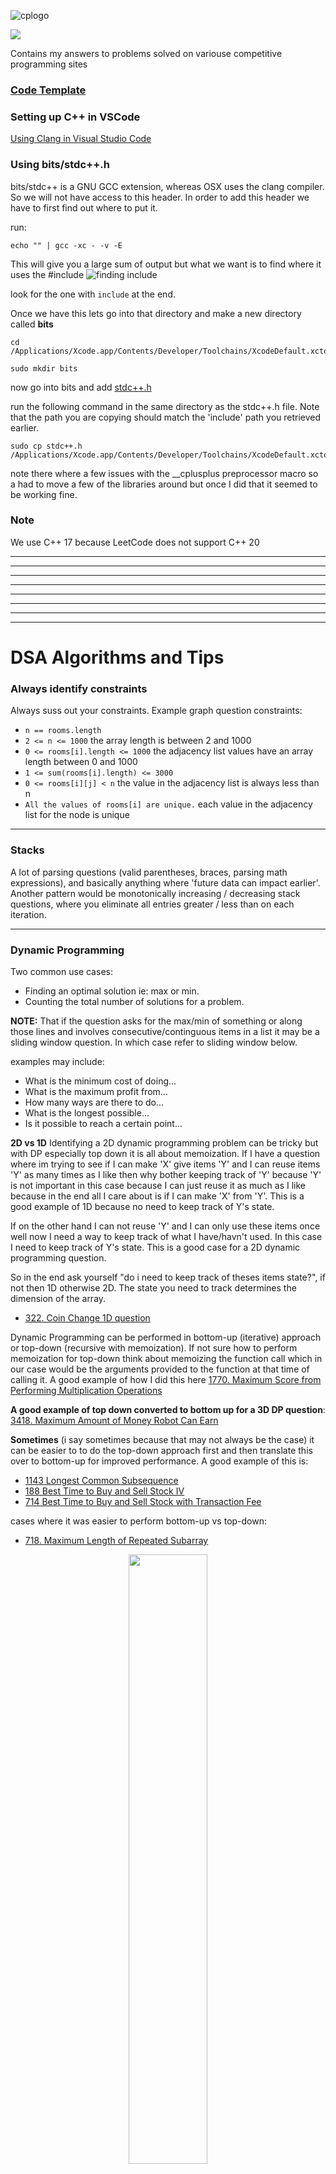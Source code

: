 ![cplogo](assets/cplogo.png)

![](https://leetcard.jacoblin.cool/rdforte?border=0&radius=20)

Contains my answers to problems solved on variouse competitive programming sites

### [Code Template](./CODE_TEMPLATES.md)

### Setting up C++ in VSCode

[Using Clang in Visual Studio Code](https://code.visualstudio.com/docs/cpp/config-clang-mac)

### Using bits/stdc++.h

bits/stdc++ is a GNU GCC extension, whereas OSX uses the clang compiler. So we will not have access to this header.
In order to add this header we have to first find out where to put it.

run:

```
echo "" | gcc -xc - -v -E
```

This will give you a large sum of output but what we want is to find where it uses the #include
![finding include](./assets/findingInclude.png)

look for the one with `include` at the end.

Once we have this lets go into that directory and make a new directory called **bits**

```
cd /Applications/Xcode.app/Contents/Developer/Toolchains/XcodeDefault.xctoolchain/usr/include
```

```
sudo mkdir bits
```

now go into bits and add [stdc++.h](https://github.com/gcc-mirror/gcc/blob/master/libstdc%2B%2B-v3/include/precompiled/stdc%2B%2B.h)

run the following command in the same directory as the stdc++.h file. Note that the path you are copying should match the 'include' path
you retrieved earlier.

```
sudo cp stdc++.h /Applications/Xcode.app/Contents/Developer/Toolchains/XcodeDefault.xctoolchain/usr/include/bits/stdc++.h
```

note there where a few issues with the \_\_cplusplus preprocessor macro so a had to move a few of the libraries around but once I did
that it seemed to be working fine.

### Note

We use C++ 17 because LeetCode does not support C++ 20

---

---

---

---

---

---

---

---

# DSA Algorithms and Tips

### Always identify constraints

Always suss out your constraints. Example graph question constraints:

- `n == rooms.length`
- `2 <= n <= 1000` the array length is between 2 and 1000
- `0 <= rooms[i].length <= 1000` the adjacency list values have an array length between 0 and 1000
- `1 <= sum(rooms[i].length) <= 3000`
- `0 <= rooms[i][j] < n` the value in the adjacency list is always less than n
- `All the values of rooms[i] are unique.` each value in the adjacency list for the node is unique

---

### Stacks

A lot of parsing questions (valid parentheses, braces, parsing math expressions),
and basically anything where 'future data can impact earlier'.
Another pattern would be monotonically increasing / decreasing stack questions, where you eliminate all entries greater / less
than on each iteration.

---

### Dynamic Programming

Two common use cases:

- Finding an optimal solution ie: max or min.
- Counting the total number of solutions for a problem.

**NOTE:** That if the question asks for the max/min of something or along those lines and involves consecutive/continguous items in
a list it may be a sliding window question. In which case refer to sliding window below.

examples may include:

- What is the minimum cost of doing...
- What is the maximum profit from...
- How many ways are there to do...
- What is the longest possible...
- Is it possible to reach a certain point...

**2D vs 1D**
Identifying a 2D dynamic programming problem can be tricky but with DP especially top down it is all about memoization.
If I have a question where im trying to see if I can make 'X' give items 'Y' and I can reuse items 'Y' as many times as I like then why bother
keeping track of 'Y' because 'Y' is not important in this case because I can just reuse it as much as I like because in the end all I care about
is if I can make 'X' from 'Y'. This is a good example of 1D because no need to keep track of Y's state.

If on the other hand I can not reuse 'Y' and I can only use these items once well now I need a way to keep track of what I have/havn't used. In this
case I need to keep track of Y's state. This is a good case for a 2D dynamic programming question.

So in the end ask yourself "do i need to keep track of theses items state?", if not then 1D otherwise 2D.
The state you need to track determines the dimension of the array.

- [322. Coin Change 1D question](LeetCode/Medium/322-coin-change/go/main.go)

Dynamic Programming can be performed in bottom-up (iterative) approach or top-down (recursive with memoization). If not sure how to perform
memoization for top-down think about memoizing the function call which in our case would be the arguments provided to the function at that time
of calling it. A good example of how I did this here [1770. Maximum Score from Performing Multiplication Operations](LeetCode/Hard/1770-maximum-score-from-performing-multiplication-operations/go/main.go)

**A good example of top down converted to bottom up for a 3D DP question**: [3418. Maximum Amount of Money Robot Can Earn](LeetCode/Medium/3418-maximum-amount-of-money-robot-can-earn/go/main.go)

**Sometimes** (i say sometimes because that may not always be the case) it can be easier to to do the top-down approach first and then translate this over to bottom-up for improved performance. A good example of this
is:

- [1143 Longest Common Subsequence](LeetCode/Medium/1143-longest-common-subsequence/go/main.go)
- [188 Best Time to Buy and Sell Stock IV](LeetCode/Hard/188-best-time-to-buy-and-sell-stock-iv/go/main.go)
- [714 Best Time to Buy and Sell Stock with Transaction Fee](LeetCode/Medium/714-best-time-to-buy-and-sell-stock-with-transaction-fee/)

cases where it was easier to perform bottom-up vs top-down:

- [718. Maximum Length of Repeated Subarray](LeetCode/Medium/718-maximum-length-of-repeated-subarray/go/main.go)
<p align="center">
  <img width="50%" height="50%" src="LeetCode/Medium/718-maximum-length-of-repeated-subarray/assets/solution.png" />
</p>
**State Reduction** is a way in which we can reduce the number of states which will in turn reduce our space complexity and possibly our time complexity.
If you look at [House Robber](LeetCode/Medium/198-house-robber/go/main.go) especially the Top Down recursive approach we could have include another parameter which was
a boolean to indicate if we could/couldn't rob the house but instead we used the index's which reduced the state.

**Note: state reductions for space complexity usually only apply to bottom-up implementations, while improving time complexity by reducing the number of state variables applies to both implementations.**

Another common scenario for improving space complexity is when the recurence relation is static (no iteration) along one dimension (flat array). An example of this is
[nth fibonacci number](LeetCode/Easy/509-fibonacci-number/go/main.go). Because we only care about the previouse 2 fibonacci numbers there is no need to keep an array
holding all previouse fibonacci numbers.

---

### Dynamic Programming (Kadane's Algorithm)

Kadane's Algorithm is an algorith that can find the maximum sum subarray when given an array of numbers. Its time complexity is O(n) and space O(1).

```
// Given an input array of numbers "nums",
1. best = nums[0]
2. current = nums[0]
3. for num in nums[1:]: // start at index 1
    3.1. current = Max(current + num, num)
    3.2. best = Max(best, current)

4. return best
```

- [53. Maximum Subarray](LeetCode/Medium/53-maximum-subarray/go/main.go)
- [121. Best Time to Buy and Sell Stock](LeetCode/Easy/121-best-time-buy-sell-stock/go/main.go)
- [918. Maximum Sum Circular Subarray](LeetCode/Medium/918-maximum-sum-circular-subarray/go/main.go)

![kadanes algorithm](assets/kadanes_algorithm.gif)

---

### Heaps / Priority Queue

- Good for finding the top **K** elements.
- Dijkstras algorithm for calculating the shortest path in weighted graphs.

---

### Sliding Window / 2 pointers

- The condition for using the sliding window technique is the problem asks to find the `max/min` value for a function that calculates
  the answer repeatedly for a set of `ranges` from the array.
  Example Leetcode 1004: Given a binary array nums and an integer k, return the maximum number of `consecutive 1's` (consecutive 1's creates a range)
  in the array if you can flip at most k 0's.
- Another good candidate for sliding window algorith is **SUB-ARRAY**. Because it is a contiguous and the order matters we can use sliding windown of DP.
- Sliding Window is a good candidate for **CONTIGUOUS** elements.
- Sliding Window also goes hand in hand with a hash map in the case where we want to keep track of the elements in the winddow.
  ex: [904 Fruits into baskets](LeetCode/Medium/904-fruits-into-baskets/go/main.go).
- **TIP**: I've found that when the brute force solution looks like a loop within a loop (**NESTED LOOPS**) which results in a n^2 solution, this may be a good candidate for a
  sliding window.
- The term subarray/contiguous elements of length k is equivalent to window of length k.

---

### BFS (Breadth First Search)

- Great for finding the shortest path in the graph.
- Can be used with priority queue to form Dijkstras algorithm to find shortest path in weighted graph

---

### Binary Search

Although binary search algorithms are typically used to find one element in a sorted sequence, they have many other uses.
You can apply a binary search to a result, for example. Say you wanted to determine the minimum square footage of office space needed to fit all a company's employees easily.
The square footage is a consecutive number and therefore sorted so we can perform binary search on it

---

### Floyd's Algorithm

Used for finding the start of a linked list cycle.

- [287 find-the-duplicate-number](https://leetcode.com/problems/find-the-duplicate-number/description/)
- [Floyd's cycle detection algorithm (Tortoise and hare)](https://www.youtube.com/watch?v=PvrxZaH_eZ4)

---

### GCD (Greatest Common Divisor) Euclidean algorithm

Used to find the greatest common divisor between two numbers

```go
func gcd(a, b int) int {
	if b == 0 {
		return a
	}
	return gcd(b, a%b)
}
```

---

### LCM (Least Common Multiple)

The Least Common Multiple of two numbers is the smallest multiple of those 2 numbers for example take LCM(6, 10)

Multiples of 6:
6, 12, 18, 24, `30`, 36, 42

Multiples of 10:
10, 20, `30`, 40, 50

Therfore the LCM(6, 10) = 30.

```
func lcm(a, b int) int {
	return (a * b) / gcd(a, b)
}
```

### Tarjan's Algorithm

Used to find the articulation point in a graph. An articulation point is a node that when removed will divide the graph into 2.

- [LeetCode Hard - 1568 minimum number of days to disconnect island](LeetCode/Hard/1568-minimum-number-of-days-to-disconnect-island/go/main.go).
- [YouTube: Tarjan's Strongly Connected Component (SCC) Algorithm (UPDATED) | Graph Theory](https://www.youtube.com/watch?v=wUgWX0nc4NY)

---

### Cyclic Arrays.

Sometimes you might have an array that cycles back arround.

For example this will always find the indexes 2 infront of the current index when the array is a loop.

```
(i + 1) % len(array) , (i + 2) % len(array)

```

```
i, arrLen := 1, 3
(i + 1) % arrLen = 2
(i + 2) % arrLen = 0 // looped back around
```

- [256 Paint House](LeetCode/Medium/256/go/main.go)
- [265 Paint House II](LeetCode/Hard/265-paint-house-2/go/main.go) _arrLen varies per input_

---

### Gauss' Formula

Find the sum all numbers up to n in O(1) time.
For example if I said find the sum of the first 100 numbers you could loop through all the numbers from [1..n]
to get the sum which would take O(n) time or you could use the below formula:

![Guass Formula](./assets/gaussFormula.png)

```
n := 100
sum := n * (n+1) / 2
```

### Bit Operations

#### AND (&)

Will produce a bit in the same position where x and y have the same bit.

```
  1 0 1 1 0 (22)
& 1 1 0 1 0 (26)
----------------
  1 0 0 1 0 (18)
```

Because in Binary even numbers always have their right most bit as 0 we can quickly determine if a number is even by:

```
x & 1 == 0
```

and converseley if its odd by (because odd numbers always have their right most bit as 1):

```
x & 1 == 1
```

#### OR (|)

Will produce a bit in the same position where one of the bits is 1.

```
  1 0 1 1 0 (22)
& 1 1 0 1 0 (26)
----------------
  1 1 1 1 0 (30)
```

#### XOR (^)

Will produce a bit in the same position where both bits are different.

```
  1 0 1 1 0 (22)
& 1 1 0 1 0 (26)
----------------
  0 1 1 0 0 (12)
```

An example of this can be found here [LeetCode 268 Missing Number](LeetCode/Easy/268-Missing_Number/go/main.go)

#### NOT (~)

Used to invert the bits. The formula ~x == -x - 1 holds true.
In Go there is no ~ operator but we can use XOR.

```
^29 = -30

This holds true to ~x == -x - 1
```

#### Bit Shift (<<) (>>)

Left bit shift << appends K zero bits to the number and Right bit shift >> removes K zero bits from the number.
NOTE:

```
x << k is the same as x * 2^k

x >> k is the same as x / 2^k
```

### 1e9 + 7

Some questions becasue the number can get really large ask you to mod by 1,000,000,007.
This is equivalent to 1e9+7.
1e9 is the same as saying 1 multiplied by 10^9.
Therefore we can do the following:

```
answer % (1e9+7)
```

### Lexicographically smallest/largest string

A string is lexicographically smaller when:

- the first character is smaller despite the length.
- smaller length when starting characters are the same.
  example:
  `a` is lexicographically smaller than `aa`.
  `abcd` is lexicographically smaller than `b`

A string is lexicographically larger when:

- the first character is larger despite the length.
- larger length if starting characters are the same.
  example:
  `ba` is lexicographically larger than `b`.
  `b` is lexicographically larger than `abcd`

a great way to compare strings lexicographically in Go is via

```
strings.Compare(str1, str2)
```

### Prefix Sum

**Problems that require sequences of elements to meet criteria often utilize prefix sums.**

The prefix sum, cumulative sum, inclusive scan, or simply scan of a sequence of numbers x0, x1, x2, ... is a
second sequence of numbers y0, y1, y2, ..., the sums of prefixes (running totals) of the input sequence:

| 0   | 1   | 2   | 3   | 4   | 5   | 6   |
| --- | --- | --- | --- | --- | --- | --- |
| 0   | 1   | 3   | 6   | 10  | 15  | 21  |

This is really handy now because if we get a list of ranges for which we have to calculate the sum for ie: the range [3,5] as an example.
Then we know that at index 5 its ranges [0,2] + [3,5] so the sum of the range [3,5] would be the sum at index 5 (sum 0-5) minus the sum at index 2 (sum 0-2).
Therefore 15-3 = 12.
We can then be given a large number of ranges and because we computed the sum in O(n) time then for each range m its a simple O(1) lookup.

#### Calculating total number of contiguous sub arrays

| 1   | 2   | 3   | 4   |
| --- | --- | --- | --- |
| 1   | 3   | 6   | 10  |

By using Prefix Sum we can calculate the total number of contiguous sub arrays.

For example if I had the array:
| 1 | 2 |
| - | - |
| 1 | 3 | _Prefix Sum_

The contiguous sub arrays I can have are:

- 1
- 1,2
- 2

= 3 (same as prefix sum)

Another example if I had the array:
| 1 | 2 | 3 |
| - | - | - |
| 1 | 3 | 6 | _Prefix Sum_

The contiguous sub arrays I can have are:

- 1
- 1,2
- 1,2,3
- 2
- 2,3
- 3

= 6 (same as prefix sum)

This can also be calculated simply with the below formula in O(1) time:

```math
n*(n+1) / 2
```

---

---

## Achievements

![100daysbadge](assets/100daysbadge.gif)
